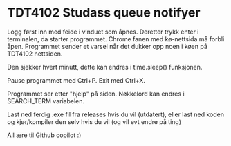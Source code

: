 # TDT4102 Studass queue notifyer
Logg først inn med feide i vinduet som åpnes. Deretter trykk enter i terminalen, da starter programmet. Chrome fanen med kø-nettsida må forbli åpen. Programmet sender et varsel når det dukker opp noen i køen på TDT4102 nettsiden. 

Den sjekker hvert minutt, dette kan endres i time.sleep() funksjonen.

Pause programmet med Ctrl+P. 
Exit med Ctrl+X.

Programmet ser etter "hjelp" på siden. Nøkkelord kan endres i SEARCH_TERM variabelen.

Last ned ferdig .exe fil fra releases hvis du vil (utdatert), eller last ned koden og kjør/kompiler den selv hvis du vil (og vil evt endre på ting)

All ære til Github copilot :)
